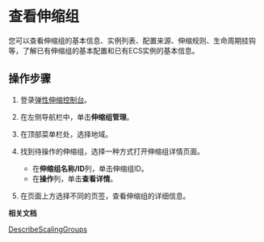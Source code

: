 # 查看伸缩组

您可以查看伸缩组的基本信息、实例列表、配置来源、伸缩规则、生命周期挂钩等，了解已有伸缩组的基本配置和已有ECS实例的基本信息。

## 操作步骤

1.  登录[弹性伸缩控制台](https://essnew.console.aliyun.com/)。

2.  在左侧导航栏中，单击**伸缩组管理**。

3.  在顶部菜单栏处，选择地域。

4.  找到待操作的伸缩组，选择一种方式打开伸缩组详情页面。

    -   在**伸缩组名称/ID**列，单击伸缩组ID。
    -   在**操作**列，单击**查看详情**。
5.  在页面上方选择不同的页签，查看伸缩组的详细信息。


**相关文档**  


[DescribeScalingGroups](/cn.zh-CN/API参考/伸缩组/DescribeScalingGroups.md)

